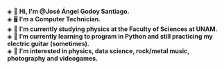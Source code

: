 ◈ 👋 **Hi, I'm @José Ángel Godoy Santiago.**  
◈ 🖥️ **I'm a Computer Technician.**  
◈ 🔭 **I'm currently studying physics at the Faculty of Sciences at UNAM.**  
◈ 🌱 **I’m currently learning to program in Python and still practicing my electric guitar (sometimes).**  
◈ 👀 **I'm interested in physics, data science, rock/metal music, photography and videogames.**
